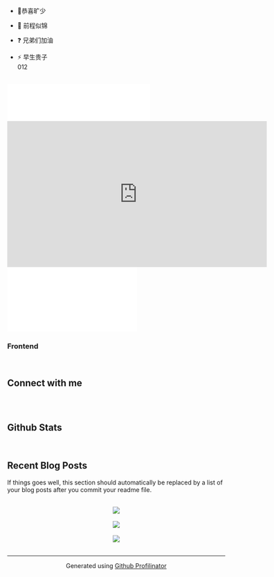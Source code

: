 
  

- 🔭恭喜旷少  
  

- 🌱 前程似锦  
  

- ❓ 兄弟们加油  
  

- ⚡ 早生贵子  
 012
<br/>  
<iframe frameborder="no" border="0" marginwidth="0" marginheight="0" width=330 height=86 src="//music.163.com/outchain/player?type=2&id=414721&auto=1&height=66"></iframe>

<iframe style='width: 600px;height: 338px' frameborder='no' allowfullscreen mozallowfullscreen webkitallowfullscreen src='http://go.plvideo.cn/front/video/preview?vid=e77ee9e6ee83b53dd8e07e5cfe5aa4f1_e'></iframe>

<iframe src="//player.bilibili.com/player.html?aid=640355912&bvid=BV1sY4y1W7qJ&cid=566687710&page=1" scrolling="no" border="0" frameborder="no" framespacing="0" allowfullscreen="true"> </iframe>

### Frontend  
<div align="center">  
  
</div>

</td><td valign="top" width="33%">




</td></tr></table>  

<br/>  


## Connect with me  
![]()  
  

<br/>  


## Github Stats  
  

<br/>  


## Recent Blog Posts  
<!-- BLOG-POST-LIST:START -->  
If things goes well, this section should automatically be replaced by a list of your blog posts after you commit your readme file. 
<!-- BLOG-POST-LIST:END -->  

<br/>  

<div align="center"><img src="https://rishavanand.github.io/static/images/spotify-readme-example.svg" /></div>  

<br/>  

<div align="center">
<img src="https://komarev.com/ghpvc/?username=rishavanand&&style=flat-square" align="center" />
</div>  
  

<br/>  

<div align="center">
            <a href="https://www.buymeacoffee.com/rishavanand" target="_blank" style="display: inline-block;">
                <img
                    src="https://img.shields.io/badge/Donate-Buy%20Me%20A%20Coffee-orange.svg?style=flat-square" 
                    align="center"
                />
            </a></div>
<br />

----
<div align="center">Generated using <a href="https://profilinator.rishav.dev/" target="_blank">Github Profilinator</a></div>
